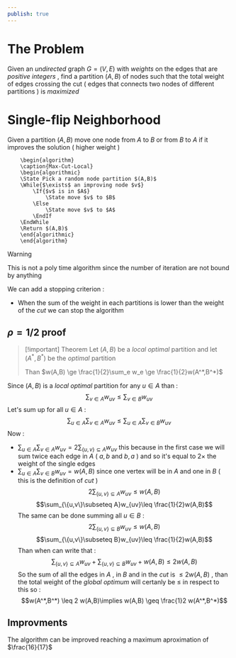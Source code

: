 ```yaml
---
publish: true
---
```

# The Problem

Given an *undirected* graph $G=(V,E)$ with *weights* on the edges that are *positive* *integers* , find a partition $(A,B)$ of nodes such that the total weight of edges crossing the cut ( edges that connects two nodes of different partitions ) is *maximized*

# Single-flip Neighborhood

Given a partition $(A,B)$ move one node from $A$ to $B$ or from $B$ to $A$ if it improves the solution ( higher weight ) 

```pseudo
	\begin{algorithm}
	\caption{Max-Cut-Local}
	\begin{algorithmic}
	\State Pick a random node partition $(A,B)$
	\While{$\exists$ an improving node $v$}
		\If{$v$ is in $A$}
			\State move $v$ to $B$        
		\Else
	        \State move $v$ to $A$
		\EndIf
    \EndWhile
    \Return $(A,B)$
	\end{algorithmic}
	\end{algorithm}
```

>[!warning] 
>This is not a poly time algorithm since the number of iteration are not bound by anything 

We can add a stopping criterion : 
+ When the sum of the weight in each partitions is lower than the weight of the *cut* we can stop the algorithm
## $\rho = 1/2$ proof

>[!important] Theorem
>Let $(A,B)$ be a *local optimal* partition and let $(A^*,B^*)$ be the *optimal* partition
>
>Than $w(A,B) \ge \frac{1}{2}\sum_e w_e \ge \frac{1}{2}w(A^*,B^*)$

Since $(A,B)$ is a *local optimal* partition for any $u\in A$ than :
$$\sum_{v \in A} w_{uv} \leq \sum_{v\in B}w_{uv}$$ Let's sum up for all $u \in A$ :
$$\sum_{u\in A}\sum_{v \in A} w_{uv} \leq \sum_{u\in A}\sum_{v\in B}w_{uv}$$
Now :
+ $\sum_{u\in A}\sum_{v \in A} w_{uv} = 2\sum_{\{u,v\}\subseteq A}w_{uv}$ this because in the first case we will sum twice each edge in $A$ ( $a,b$ and $b,a$ ) and so it's equal to $2\times$ the weight of the single edges
+ $\sum_{u\in A}\sum_{v\in B}w_{uv} = w(A,B)$ since one vertex will be in $A$ and one in $B$ ( this is the definition of *cut* ) 
$$2\sum_{\{u,v\}\subseteq A}w_{uv}\leq w(A,B)$$
$$\sum_{\{u,v\}\subseteq A}w_{uv}\leq \frac{1}{2}w(A,B)$$
The same can be done summing all $u\in B$ : 
$$2\sum_{\{u,v\}\subseteq B}w_{uv}\leq w(A,B)$$
$$\sum_{\{u,v\}\subseteq B}w_{uv}\leq \frac{1}{2}w(A,B)$$
Than when can write that : 
$$\sum_{\{u,v\}\subseteq A}w_{uv} + \sum_{\{u,v\}\subseteq B}w_{uv} + w(A,B)\leq 2w(A,B)$$
So the sum of all the edges in $A$ , in $B$ and in the *cut* is $\leq 2w(A,B)$ , than the total weight of the *global optimum* will certanly be $\leq$ in respect to this so :
$$w(A^*,B^*) \leq 2 w(A,B)\implies w(A,B) \geq \frac{1}2 w(A^*,B^*)$$
## Improvments

The algorithm can be improved reaching a maximum aproximation of $\frac{16}{17}$
